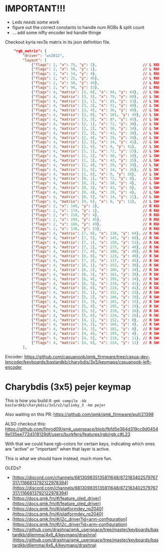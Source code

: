 # IMPORTANT!!!

-   Leds _needs some work_
-   figure out the correct constants to handle num RGBs & split count
-   ... add some nifty encoder led handle thinge

Checkout kyria rev3s matrix in its json definition file.

```json
    "rgb_matrix": {
        "driver": "ws2812",
        "layout": [
            {"flags": 2, "x": 75, "y": 2},                     // L RGB1
            {"flags": 2, "x": 50, "y": 1},                     // L RGB2
            {"flags": 2, "x": 14, "y": 4},                     // L RGB3
            {"flags": 2, "x": 25, "y": 45},                    // L RGB4
            {"flags": 2, "x": 58, "y": 49},                    // L RGB5
            {"flags": 2, "x": 94, "y": 53},                    // L RGB6
            {"flags": 4, "matrix": [3, 0], "x": 94, "y": 64},  // L SW21
            {"flags": 4, "matrix": [3, 5], "x": 79, "y": 60},  // L SW22
            {"flags": 4, "matrix": [3, 1], "x": 65, "y": 53},  // L SW23
            {"flags": 4, "matrix": [3, 2], "x": 51, "y": 49},  // L SW24
            {"flags": 4, "matrix": [3, 4], "x": 36, "y": 49},  // L SW25
            {"flags": 4, "matrix": [2, 0], "x": 101, "y": 49}, // L SW13
            {"flags": 4, "matrix": [3, 3], "x": 87, "y": 45},  // L SW14
            {"flags": 4, "matrix": [2, 1], "x": 72, "y": 38},  // L SW15
            {"flags": 4, "matrix": [2, 2], "x": 58, "y": 34},  // L SW16
            {"flags": 4, "matrix": [2, 3], "x": 43, "y": 30},  // L SW17
            {"flags": 4, "matrix": [2, 4], "x": 29, "y": 34},  // L SW18
            {"flags": 4, "matrix": [2, 5], "x": 14, "y": 41},  // L SW19
            {"flags": 4, "matrix": [2, 6], "x": 0, "y": 41},   // L SW20
            {"flags": 4, "matrix": [1, 1], "x": 72, "y": 23},  // L SW07
            {"flags": 4, "matrix": [1, 2], "x": 58, "y": 19},  // L SW08
            {"flags": 4, "matrix": [1, 3], "x": 43, "y": 15},  // L SW09
            {"flags": 4, "matrix": [1, 4], "x": 29, "y": 19},  // L SW10
            {"flags": 4, "matrix": [1, 5], "x": 14, "y": 26},  // L SW11
            {"flags": 4, "matrix": [1, 6], "x": 0, "y": 26},   // L SW12
            {"flags": 4, "matrix": [0, 1], "x": 72, "y": 8},   // L SW01
            {"flags": 4, "matrix": [0, 2], "x": 58, "y": 4},   // L SW02
            {"flags": 4, "matrix": [0, 3], "x": 43, "y": 0},   // L SW03
            {"flags": 4, "matrix": [0, 4], "x": 29, "y": 4},   // L SW04
            {"flags": 4, "matrix": [0, 5], "x": 14, "y": 11},  // L SW05
            {"flags": 4, "matrix": [0, 6], "x": 0, "y": 11},   // L SW06
            {"flags": 2, "x": 149, "y": 2},                    // R RGB1
            {"flags": 2, "x": 174, "y": 1},                    // R RGB2
            {"flags": 2, "x": 210, "y": 4},                    // R RGB3
            {"flags": 2, "x": 199, "y": 45},                   // R RGB4
            {"flags": 2, "x": 166, "y": 49},                   // R RGB5
            {"flags": 2, "x": 130, "y": 53},                   // R RGB6
            {"flags": 4, "matrix": [7, 0], "x": 130, "y": 64}, // R SW21
            {"flags": 4, "matrix": [7, 5], "x": 145, "y": 60}, // R SW22
            {"flags": 4, "matrix": [7, 1], "x": 159, "y": 53}, // R SW23
            {"flags": 4, "matrix": [7, 2], "x": 173, "y": 49}, // R SW24
            {"flags": 4, "matrix": [7, 4], "x": 188, "y": 49}, // R SW25
            {"flags": 4, "matrix": [6, 0], "x": 123, "y": 49}, // R SW13
            {"flags": 4, "matrix": [7, 3], "x": 137, "y": 45}, // R SW14
            {"flags": 4, "matrix": [6, 1], "x": 152, "y": 38}, // R SW15
            {"flags": 4, "matrix": [6, 2], "x": 166, "y": 34}, // R SW16
            {"flags": 4, "matrix": [6, 3], "x": 181, "y": 30}, // R SW17
            {"flags": 4, "matrix": [6, 4], "x": 195, "y": 34}, // R SW18
            {"flags": 4, "matrix": [6, 5], "x": 210, "y": 41}, // R SW19
            {"flags": 4, "matrix": [6, 6], "x": 224, "y": 41}, // R SW20
            {"flags": 4, "matrix": [5, 1], "x": 152, "y": 23}, // R SW07
            {"flags": 4, "matrix": [5, 2], "x": 166, "y": 19}, // R SW08
            {"flags": 4, "matrix": [5, 3], "x": 181, "y": 15}, // R SW09
            {"flags": 4, "matrix": [5, 4], "x": 195, "y": 19}, // R SW10
            {"flags": 4, "matrix": [5, 5], "x": 210, "y": 26}, // R SW11
            {"flags": 4, "matrix": [5, 6], "x": 224, "y": 26}, // R SW12
            {"flags": 4, "matrix": [4, 1], "x": 152, "y": 8},  // R SW01
            {"flags": 4, "matrix": [4, 2], "x": 166, "y": 4},  // R SW02
            {"flags": 4, "matrix": [4, 3], "x": 181, "y": 0},  // R SW03
            {"flags": 4, "matrix": [4, 4], "x": 195, "y": 4},  // R SW04
            {"flags": 4, "matrix": [4, 5], "x": 210, "y": 11}, // R SW05
            {"flags": 4, "matrix": [4, 6], "x": 224, "y": 11}  // R SW06
        ],

```

Encoder: <https://github.com/casuanoob/qmk_firmware/tree/casua-dev-lencoder/keyboards/bastardkb/charybdis/3x5/keymaps/casuanoob-left-encoder>

# Charybdis (3x5) pejer keymap

This is how you build it:
`qmk compile -kb  bastardkb/charybdis/3x5/v2/splinky_3 -km pejer`

Also waiting on this PR: https://github.com/qmk/qmk_firmware/pull/21398

ALSO checkout this: https://github.com/finrod09/qmk_userspace/blob/fbfd5e364d319cc9d04549e135ee772d318129df/users/burkfers/features/rgb/rgb.c#L23

With that we could have rgb-colors for certain keys, indicating which ones are "active" or "important" when that layer is active.

This is what we should have instead, much more fun.

OLEDs?

-   [https://discord.com/channels/681309835135811648/872183402579767317/1166813792122978394](https://discord.com/channels/681309835135811648/872183402579767317/1166813792122978394)
-   [https://docs.qmk.fm/#/feature_oled_driver](https://docs.qmk.fm/#/feature_oled_driver)
-   [https://docs.qmk.fm/#/platformdev_rp2040](https://docs.qmk.fm/#/platformdev_rp2040)
-   [https://docs.qmk.fm/#/i2c_driver?id=arm-configuration](https://docs.qmk.fm/#/i2c_driver?id=arm-configuration)
-   [https://github.com/drashna/qmk_userspace/tree/master/keyboards/bastardkb/dilemma/4x6_4/keymaps/drashna](https://github.com/drashna/qmk_userspace/tree/master/keyboards/bastardkb/dilemma/4x6_4/keymaps/drashna)
